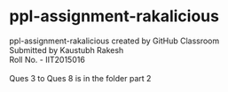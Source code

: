 # ppl-assignment-rakalicious
ppl-assignment-rakalicious created by GitHub Classroom
<br>Submitted by Kaustubh Rakesh
<br>Roll No. - IIT2015016<br>
<br>Ques 3 to Ques 8 is in the folder part 2
